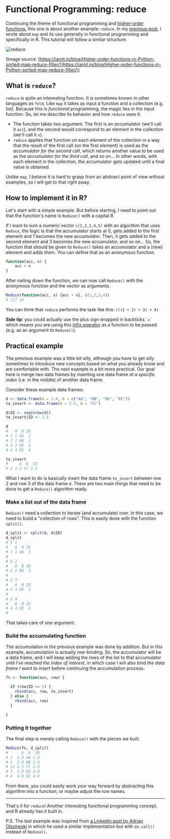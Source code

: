 # Functional Programming: reduce

Continuing the theme of functional programming and
[higher-order functions](https://en.wikipedia.org/wiki/Higher-order_function#R),
this one is about another example: `reduce`. In my
[previous post](/posts/funprog-map/index.html), I wrote about `map` and its use
generally in functional programming and specifically in R. This tutorial will
follow a similar structure.

![reduce](https://i.imgur.com/bDliPyo.png)

(Image source: [https://iamit.in/blog/Higher-order-functions-in-Python-sorted-map-reduce-filter/](https://iamit.in/blog/Higher-order-functions-in-Python-sorted-map-reduce-filter/))

## What is `reduce`?

`reduce` is quite an interesting function. It is sometimes known in other
languages as `fold`. Like `map` it takes as input a function and a collection
(e.g. list). Because this is _functional_ programming, the magic lies in the
input function. So, let me describe its behavior and how `reduce` uses it:

- The function takes two argument. The first is an _accumulator_ (we'll call
  it `acc`), and the second would correspond to an element in the collection
  (we'll call it `x`).
- `reduce` applies that function on each element of the collection in a way
  that the result of the first call (on the first element) is used as the
  _accumulator for the second call_, which returns another value to be used
  as the _accumulator for the third call_, and so on... In other words, with
  each element in the collection, the accumulator gets updated until a final
  value is obtained.

Unlike `map`, I believe it is hard to grasp from an abstract point of view
without examples, so I will get to that right away.

## How to implement it in R?

Let's start with a simple example. But before starting, I need to point out
that the function's name is `Reduce()` with a capital R.

If I want to sum a numeric vector `c(1,2,3,4,5)` with an algorithm that uses
`Reduce`, the logic is that the accumulator starts at 0, gets added to the
first element and 1 becomes the new accumulator. Then, it gets added to the
second element and 3 becomes the new accumulator, and so on... So, the
function that should be given to `Reduce()` takes an accumulator and a (new)
element and adds them. You can define that as an anonymous function.

```r
function(acc, x) {
    acc + x
}
```

After nailing down the function, we can now call `Reduce()` with the
anonymous function and the vector as arguments.

```r
Reduce(function(acc, x) {acc + x}, c(1,2,3,4))
# [1] 10
```

You can think that `reduce` performs the task like this:
`(((1 + 2) + 3) + 4)`

**Side tip**: you could actually use the plus sign wrapped in backticks \`+\`
which means you are using this
[infix operator](https://en.wikipedia.org/wiki/Infix_notation) as a function
to be passed (e.g. as an argument to `Reduce()`).

## Practical example

The previous example was a little bit silly, although you have to get silly
sometimes to introduce new concepts based on what you already know and are
comfortable with. The next example is a bit more practical. Our goal here is
merge two data frames by inserting one data frame _at a specific index_ (i.e.
in the middle) of another data frame.

Consider these example data frames:

```r
d <- data.frame(A = 1:4, B = c("AA", "BB", "DD", "EE"))
to_insert <- data.frame(A = 2.5, B = "CC")

d$ID <- seq(nrow(d))
to_insert$ID <- 2.5

d
#   A  B ID
# 1 1 AA  1
# 2 2 BB  2
# 3 3 DD  3
# 4 4 EE  4

to_insert
#     A  B  ID
# 1 2.5 CC 2.5
```

What I want to do is basically insert the data frame `to_insert` between row
2 and row 3 of the data frame `d`. There are two main things that need to be
done to get a `Reduce()` algorithm ready.

### Make a list out of the data frame

`Reduce()` need a collection to iterate (and accumulate) over. In this case, we need to build a "collection of rows". This is easily done with the function `split()`.

```r
d_split <- split(d, d$ID)
d_split
# $`1`
#   A  B ID
# 1 1 AA  1
#
# $`2`
#   A  B ID
# 2 2 BB  2
#
# $`3`
#   A  B ID
# 3 3 DD  3
#
# $`4`
#   A  B ID
# 4 4 EE  4
#
```

That takes care of one argument.

### Build the accumulating function

The accumulation in the previous example was done by addition. But in this
example, accumulation is actually row-binding. So, the accumulator will be a
data frame, and I will keep adding the rows of the list to that accumulator
_until I've reached the index of interest_, in which case I will also _bind
the data frame I want to insert_ before continuing the accumulation process.

```r
fn <- function(acc, row) {

  if (row$ID == 2) {
    rbind(acc, row, to_insert)
  } else {
    rbind(acc, row)
  }

}
```

### Putting it together

The final step is merely calling `Reduce()` with the pieces we built.

```r
Reduce(fn, d_split)
#      A  B  ID
# 1  1.0 AA 1.0
# 2  2.0 BB 2.0
# 11 2.5 CC 2.5
# 3  3.0 DD 3.0
# 4  4.0 EE 4.0
```

From there, you could easily work your way forward by abstracting this
algorithm into a function, or maybe adjust the row names.

---

That's it for `reduce`! Another interesting functional programming concept,
and R already has it built in.

P.S. The last example was inspired from
[a LinkedIn post by Adrian Olszewski](https://www.linkedin.com/posts/adrianolszewski_rockyourr-statistics-datascience-activity-6709076931184259072-_A5y)
in which he used a similar implementation but with `do.call()` instead of
`Reduce()`.
